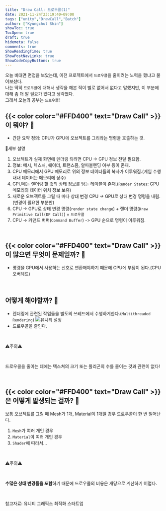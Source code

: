 ```yaml
---
title: "Draw Call: 드로우콜(1)"
date: 2021-11-24T23:19:40+09:00
tags: ["unity","DrawCall","Batch"]
author: ["Kyungchul Shin"]
showToc: true
TocOpen: true
draft: true
hidemeta: false
comments: true
ShowReadingTime: true
ShowPostNavLinks: true
ShowCodeCopyButtons: true
---
```

오늘 비대면 면접을 보았는데, 이전 프로젝트에서 `드로우콜`을 줄이려는 노력을 했냐고 물어보셨다.<br>
나는 딱히 `드로우콜`에 대해서 생각을 해본 적이 별로 없어서 없다고 말했지만, 이 부분에 대해 좀 더 알 필요가 있다고 생각했다. <br>그래서 오늘의 공부는 `드로우콜`!

## {{< color color="#FFD400" text="Draw Call" >}}이 뭐야? 🧐
-  간단 요약 정의: CPU가 GPU에 오브젝트를 그리라는 명령을 호출하는 것.<br>

💚세부 설명
1.  오브젝트가 실제 화면에 렌더링 되려면 CPU -> GPU 정보 전달 필요함.
2. 정보: 메시, 텍스처, 쉐이더, 트랜스폼, 알파블렌딩 여부 등이 존재.
3. CPU 메모리에서 GPU 메모리로 위의 정보 데이터들의 복사가 이루워짐.(게임 수행 내내 데이터는 메모리에 상주)
4. GPU에는 렌더링 할 것의 상태 정보를 담는 테이블이 존재.(`Render States`: GPU 메모리의 데이터 위치 정보 보유)
5. 새로운 오브젝트를 그릴 때 마다 상태 변경 CPU -> GPU로 상태 변경 명령을 내림.(변경이 필요한 부분만)
6. CPU -> GPU로 상태 변경 명령(`render state change`) + 렌더 명령(`Draw Primitive Call(DP Call)`) = `드로우콜`
7. CPU -> 커맨드 버퍼(`Command Buffer`) -> GPU 순으로 명령이 이루워짐.  

<br>

## {{< color color="#FFD400" text="Draw Call" >}}이 많으면 무엇이 문제일까? 🧐 
- 명령을 GPU에서 사용하는 신호로 변환해야하기 때문에 CPU에 부담이 된다.(CPU 오버헤드)  


<br>

## 어떻게 해야할까? 🧐 
- 렌더링에 관련된 작업들을 별도의 쓰레드에서 수행하게한다.(`Multithreaded Rendering`)
![유니티 설정](/images/studying4_0.png)
- 드로우콜을 줄인다.

<br>

 ⚠️주의⚠️
 
 <br>

 드로우콜을 줄이는 데에는 텍스쳐의 크기 또는 폴리곤의 수를 줄이는 것과 관련이 없다!  
 

<br>

## {{< color color="#FFD400" text="Draw Call" >}}은 어떻게 발생되는 걸까? 🧐
보통 오브젝트를 그릴 때 Mesh가 1개, Material이 1개일 경우 드로우콜이 한 번 일어난다.
1. `Mesh`가 여러 개인 경우
2. `Material`이 여러 개인 경우
3. `Shader`에 따라서...
<br>

⚠️주의⚠️

<br>

**수많은 상태 변경들을 포함**하기 때문에 드로우콜의 비용은 개당으로 계산하기 어렵다.

<br>

 참고자료: 유니티 그래픽스 최적화 스타트업
